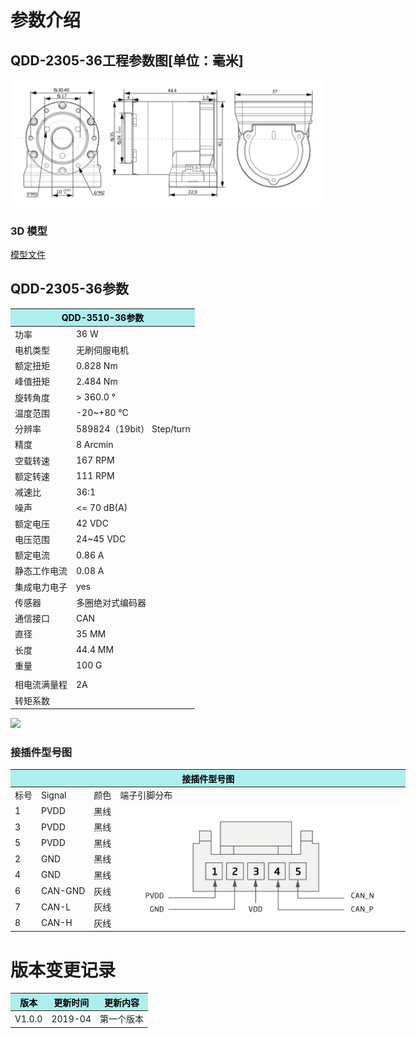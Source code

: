 # 参数介绍 
## QDD-2305-36工程参数图[单位：毫米]
![QDD-2305-36]( ../img/Qdd_2305_36三视图.png ) 
### 3D 模型
[模型文件]( ../img/Qdd_2305_363D.STEP.zip )




## QDD-2305-36参数

<table class="tableizer-table" style="width:400px">
<thead><tr class="tableizer-firstrow"><th colspan="2" style="background: PaleTurquoise; color: black;">QDD-3510-36参数</th></tr></thead><tbody><tr><td>功率</td><td>36 W</td></tr><tr><td>电机类型</td><td>无刷伺服电机</td></tr><tr><td>额定扭矩</td><td>0.828 Nm</td></tr><tr><td>峰值扭矩</td><td>2.484 Nm</td></tr><tr><td>旋转角度</td><td>> 360.0 °</td></tr><tr><td>温度范围</td><td>-20~+80 °C</td></tr><tr><td>分辨率</td><td>589824（19bit） Step/turn</td></tr><tr><td>精度</td><td>8 Arcmin</td></tr><tr><td>空载转速</td><td>167 RPM</td></tr><tr><td>额定转速</td><td>111 RPM</td></tr><tr><td>减速比</td><td>36:1</td></tr><tr><td>噪声</td><td><= 70 dB(A)</td></tr><tr><td>额定电压</td><td>42 VDC</td></tr><tr><td>电压范围</td><td>24~45 VDC</td></tr><tr><td>额定电流</td><td>0.86 A</td></tr><tr><td>静态工作电流</td><td>0.08 A</td></tr><tr><td>集成电力电子</td><td>yes</td></tr><tr><td>传感器</td><td>多圈绝对式编码器</td></tr><tr><td>通信接口</td><td>CAN</td></tr><tr><td>直径</td><td>35 MM</td></tr><tr><td>长度</td><td>44.4 MM</td></tr><tr><td>重量</td><td>100 G</td></tr></tr><tr><td><tr><td>相电流满量程</td><td>2A</td></tr><tr><td>转矩系数</td><td>   </td></tr></tbody></table>



<img src="../img/QDD-2305-36曲线.png" style="width:400px">




### 接插件型号图
<table class="tableizer-table" style="width:700px">
<thead><tr class="tableizer-firstrow"><th colspan="4" style="background: PaleTurquoise; color: black;">接插件型号图</th></tr></thead><tbody><tr><td>标号</td><td>Signal</td><td>颜色</td><td >端子引脚分布</td></tr><tr><td>1</td><td>PVDD</td><td>黑线</td><td rowspan="9"><img src="../img/配线2-3.png" style="width:450px"></td></tr><tr><td>3</td><td>PVDD</td><td>黑线</td></tr><tr><td>5</td><td>PVDD</td><td>黑线</td></tr><tr><td>2</td><td>GND</td><td>黑线</td></tr><tr><td>4</td><td>GND</td><td>黑线</td></tr><tr><td>6</td><td>CAN-GND</td><td>灰线</td></tr><tr><td>7</td><td>CAN-L</td><td>灰线</td></tr><tr><td>8</td><td>CAN-H</td><td>灰线</td></tr></tbody></table>

# 版本变更记录

<table class="tableizer-table">
<thead><tr class="tableizer-firstrow" style="background: PaleTurquoise; color: black;width:500px"><th >版本</th><th>更新时间</th><th>更新内容</th></tr></thead><tr><td>V1.0.0</td><td>2019-04</td><td>第一个版本</td></tr></tbody></table>
